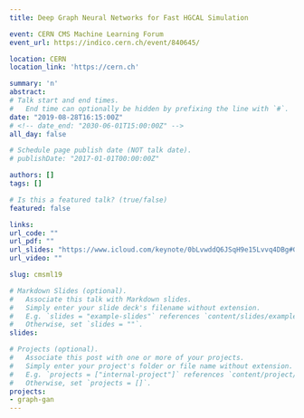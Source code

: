 ```yaml
---
title: Deep Graph Neural Networks for Fast HGCAL Simulation

event: CERN CMS Machine Learning Forum
event_url: https://indico.cern.ch/event/840645/

location: CERN
location_link: 'https://cern.ch'

summary: 'n'
abstract:
# Talk start and end times.
#   End time can optionally be hidden by prefixing the line with `#`.
date: "2019-08-28T16:15:00Z"
# <!-- date_end: "2030-06-01T15:00:00Z" -->
all_day: false

# Schedule page publish date (NOT talk date).
# publishDate: "2017-01-01T00:00:00Z"

authors: []
tags: []

# Is this a featured talk? (true/false)
featured: false

links:
url_code: ""
url_pdf: ""
url_slides: "https://www.icloud.com/keynote/0bLvwddQ6JSqH9e15Lvvq4DBg#GNNs_for_Fast_HGCAL_Simulation_(ML_Event)"
url_video: ""

slug: cmsml19

# Markdown Slides (optional).
#   Associate this talk with Markdown slides.
#   Simply enter your slide deck's filename without extension.
#   E.g. `slides = "example-slides"` references `content/slides/example-slides.md`.
#   Otherwise, set `slides = ""`.
slides:

# Projects (optional).
#   Associate this post with one or more of your projects.
#   Simply enter your project's folder or file name without extension.
#   E.g. `projects = ["internal-project"]` references `content/project/deep-learning/index.md`.
#   Otherwise, set `projects = []`.
projects:
- graph-gan
---
```

